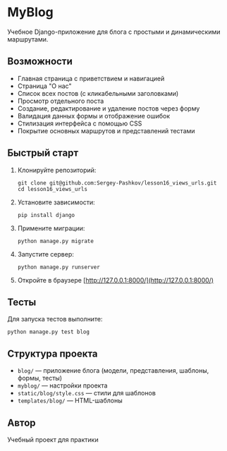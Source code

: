 # MyBlog

Учебное Django-приложение для блога с простыми и динамическими маршрутами.

## Возможности

- Главная страница с приветствием и навигацией
- Страница "О нас"
- Список всех постов (с кликабельными заголовками)
- Просмотр отдельного поста
- Создание, редактирование и удаление постов через форму
- Валидация данных формы и отображение ошибок
- Стилизация интерфейса с помощью CSS
- Покрытие основных маршрутов и представлений тестами

## Быстрый старт

1. Клонируйте репозиторий:
    ```
    git clone git@github.com:Sergey-Pashkov/lesson16_views_urls.git
    cd lesson16_views_urls
    ```

2. Установите зависимости:
    ```
    pip install django
    ```

3. Примените миграции:
    ```
    python manage.py migrate
    ```

4. Запустите сервер:
    ```
    python manage.py runserver
    ```

5. Откройте в браузере [http://127.0.0.1:8000/](http://127.0.0.1:8000/)

## Тесты

Для запуска тестов выполните:
```
python manage.py test blog
```

## Структура проекта

- `blog/` — приложение блога (модели, представления, шаблоны, формы, тесты)
- `myblog/` — настройки проекта
- `static/blog/style.css` — стили для шаблонов
- `templates/blog/` — HTML-шаблоны

## Автор

Учебный проект для практики